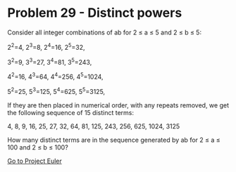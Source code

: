 # Problem 29 - Distinct powers

Consider all integer combinations of ab for 2 ≤ a ≤ 5 and 2 ≤ b ≤ 5:

2<sup>2</sup>=4, 2<sup>3</sup>=8, 2<sup>4</sup>=16, 2<sup>5</sup>=32,

3<sup>2</sup>=9, 3<sup>3</sup>=27, 3<sup>4</sup>=81, 3<sup>5</sup>=243,

4<sup>2</sup>=16, 4<sup>3</sup>=64, 4<sup>4</sup>=256, 4<sup>5</sup>=1024,

5<sup>2</sup>=25, 5<sup>3</sup>=125, 5<sup>4</sup>=625, 5<sup>5</sup>=3125,

If they are then placed in numerical order, with any repeats removed, we get the following sequence of 15 distinct terms:

4, 8, 9, 16, 25, 27, 32, 64, 81, 125, 243, 256, 625, 1024, 3125

How many distinct terms are in the sequence generated by ab for 2 ≤ a ≤ 100 and 2 ≤ b ≤ 100?

[Go to Project Euler](https://projecteuler.net/problem=29)
